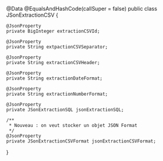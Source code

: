 @Data
@EqualsAndHashCode(callSuper = false)
public class JSonExtractionCSV {

    @JsonProperty
    private BigInteger extractionCSVId;

    @JsonProperty
    private String extpactionCSVSeparator;

    @JsonProperty
    private String extractionCSVHeader;

    @JsonProperty
    private String extractionDateFormat;

    @JsonProperty
    private String extractionNumberFormat;

    @JsonProperty
    private JSonExtractionSQL jsonExtractionSQL;

    /**
     * Nouveau : on veut stocker un objet JSON Format
     */
    @JsonProperty
    private JSonExtractionCSVFormat jsonExtractionCSVFormat;
}
